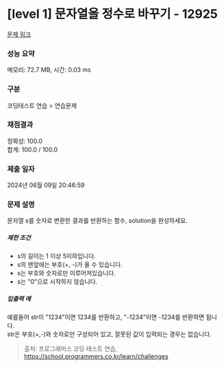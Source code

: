 # [level 1] 문자열을 정수로 바꾸기 - 12925 

[문제 링크](https://school.programmers.co.kr/learn/courses/30/lessons/12925) 

### 성능 요약

메모리: 72.7 MB, 시간: 0.03 ms

### 구분

코딩테스트 연습 > 연습문제

### 채점결과

정확성: 100.0<br/>합계: 100.0 / 100.0

### 제출 일자

2024년 06월 09일 20:46:59

### 문제 설명

<p style="user-select: auto !important;">문자열 s를 숫자로 변환한 결과를 반환하는 함수, solution을 완성하세요.</p>

<h5 style="user-select: auto !important;">제한 조건</h5>

<ul style="user-select: auto !important;">
<li style="user-select: auto !important;">s의 길이는 1 이상 5이하입니다.</li>
<li style="user-select: auto !important;">s의 맨앞에는 부호(+, -)가 올 수 있습니다.</li>
<li style="user-select: auto !important;">s는 부호와 숫자로만 이루어져있습니다.</li>
<li style="user-select: auto !important;">s는 "0"으로 시작하지 않습니다.</li>
</ul>

<h5 style="user-select: auto !important;">입출력 예</h5>

<p style="user-select: auto !important;">예를들어 str이 "1234"이면 1234를 반환하고, "-1234"이면 -1234를 반환하면 됩니다.<br style="user-select: auto !important;">
str은 부호(+,-)와 숫자로만 구성되어 있고, 잘못된 값이 입력되는 경우는 없습니다.</p>


> 출처: 프로그래머스 코딩 테스트 연습, https://school.programmers.co.kr/learn/challenges